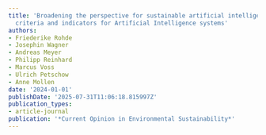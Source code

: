 ```yaml
---
title: 'Broadening the perspective for sustainable artificial intelligence: sustainability
  criteria and indicators for Artificial Intelligence systems'
authors:
- Friederike Rohde
- Josephin Wagner
- Andreas Meyer
- Philipp Reinhard
- Marcus Voss
- Ulrich Petschow
- Anne Mollen
date: '2024-01-01'
publishDate: '2025-07-31T11:06:18.815997Z'
publication_types:
- article-journal
publication: '*Current Opinion in Environmental Sustainability*'
---
```

